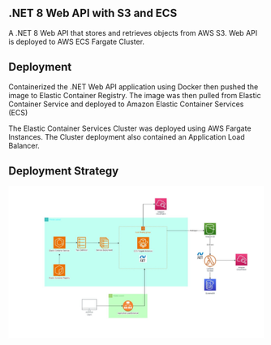 ## .NET 8 Web API with S3 and ECS
A .NET 8 Web API that stores and retrieves objects from AWS S3. Web API is deployed to AWS ECS Fargate Cluster.

## Deployment 
Containerized the .NET Web API application using Docker then pushed the image to Elastic Container Registry. The image was then pulled from Elastic Container Service and deployed to Amazon Elastic Container Services (ECS)

The Elastic Container Services Cluster was deployed using AWS Fargate Instances. The Cluster deployment also contained an Application Load Balancer.


## Deployment Strategy
![Application](/AWS-ECS-DotNet-System-Infrastructure.jpg)
